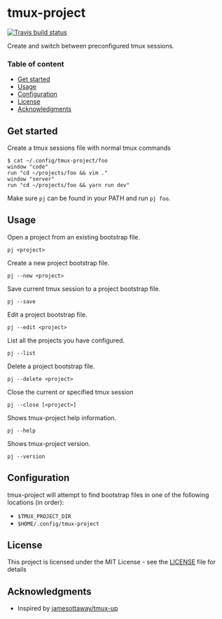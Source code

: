 # tmux-project

[![Travis build status](https://travis-ci.org/koenwoortman/tmux-project.svg?branch=master)](https://travis-ci.org/koenwoortman/tmux-project)

Create and switch between preconfigured tmux sessions.

### Table of content

* [Get started](#get-started)
* [Usage](#usage)
* [Configuration](#configuration)
* [License](#license)
* [Acknowledgments](#acknowledgments)


## Get started

Create a tmux sessions file with normal tmux commands

```
$ cat ~/.config/tmux-project/foo
window "code"
run "cd ~/projects/foo && vim ."
window "server"
run "cd ~/projects/foo && yarn run dev"
```

Make sure `pj` can be found in your PATH and run `pj foo`.


## Usage

Open a project from an existing bootstrap file.
```
pj <project>
```

Create a new project bootstrap file.
```
pj --new <project>
```

Save current tmux session to a project bootstrap file.
```
pj --save
```

Edit a project bootstrap file.
```
pj --edit <project>
```

List all the projects you have configured.
```
pj --list
```

Delete a project bootstrap file.
```
pj --delete <project>
```

Close the current or specified tmux session
```
pj --close [<project>]
```

Shows tmux-project help information.
```
pj --help
```

Shows tmux-project version.
```
pj --version
```


## Configuration

tmux-project will attempt to find bootstrap files in one of the following locations (in order):

* `$TMUX_PROJECT_DIR`
* `$HOME/.config/tmux-project`


## License

This project is licensed under the MIT License - see the [LICENSE](LICENSE) file for details


## Acknowledgments

* Inspired by [jamesottaway/tmux-up](https://github.com/jamesottaway/tmux-up)
